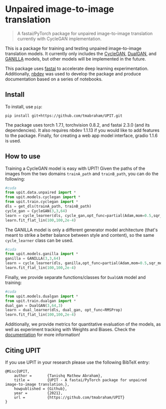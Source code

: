 # Unpaired image-to-image translation
> A fastai/PyTorch package for unpaired image-to-image translation currently with CycleGAN implementation.


This is a package for training and testing unpaired image-to-image translation models. It currently only includes the [CycleGAN](https://junyanz.github.io/CycleGAN/), [DualGAN](https://arxiv.org/abs/1704.02510), and [GANILLA](https://arxiv.org/abs/2002.05638) models, but other models will be implemented in the future. 

This package uses [fastai](https://github.com/fastai/fastai) to accelerate deep learning experimentation. Additionally, [nbdev](https://github.com/fastai/nbdev) was used to develop the package and produce documentation based on a series of notebooks.

## Install

To install, use `pip`:

`pip install git+https://github.com/tmabraham/UPIT.git`

The package uses torch 1.7.1, torchvision 0.8.2, and fastai 2.3.0 (and its dependencies). It also requires nbdev 1.1.13 if you would like to add features to the package. Finally, for creating a web app model interface, gradio 1.1.6 is used.

## How to use

Training a CycleGAN model is easy with UPIT! Given the paths of the images from the two domains `trainA_path` and `trainB_path`, you can do the following:

```python
#cuda
from upit.data.unpaired import *
from upit.models.cyclegan import *
from upit.train.cyclegan import *
dls = get_dls(trainA_path, trainB_path)
cycle_gan = CycleGAN(3,3,64)
learn = cycle_learner(dls, cycle_gan,opt_func=partial(Adam,mom=0.5,sqr_mom=0.999))
learn.fit_flat_lin(100,100,2e-4)
```

The GANILLA model is only a different generator model architecture (that's meant to strike a better balance between style and content), so the same `cycle_learner` class can be used.

```python
#cuda
from upit.models.ganilla import *
ganilla = GANILLA(3,3,64)
learn = cycle_learner(dls, ganilla,opt_func=partial(Adam,mom=0.5,sqr_mom=0.999))
learn.fit_flat_lin(100,100,2e-4)
```

Finally, we provide separate functions/classes for `DualGAN` model and training:

```python
#cuda
from upit.models.dualgan import *
from upit.train.dualgan import *
dual_gan = DualGAN(3,64,3)
learn = dual_learner(dls, dual_gan, opt_func=RMSProp)
learn.fit_flat_lin(100,100,2e-4)
```

Additionally, we provide metrics for quantitative evaluation of the models, as well as experiment tracking with Weights and Biases. Check the [documentation](https://tmabraham.github.io/UPIT) for more information!

## Citing UPIT
If you use UPIT in your research please use the following BibTeX entry:

```
@Misc{UPIT,
    author =       {Tanishq Mathew Abraham},
    title =        {UPIT - A fastai/PyTorch package for unpaired image-to-image translation.},
    howpublished = {Github},
    year =         {2021},
    url =          {https://github.com/tmabraham/UPIT}
}
```
